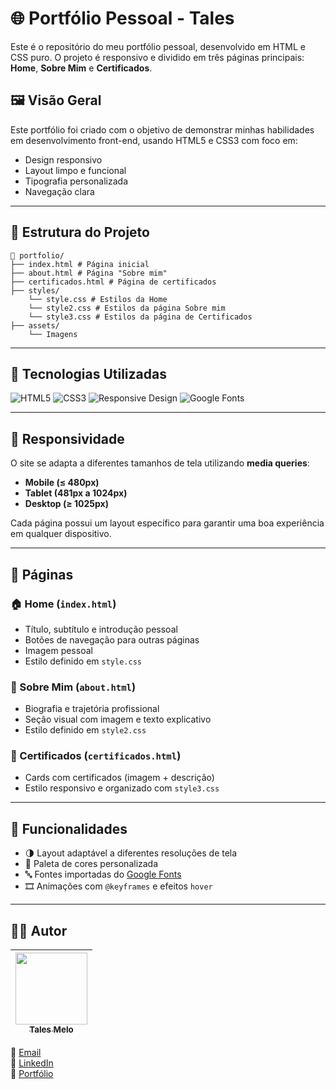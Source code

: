 # 🌐 Portfólio Pessoal - Tales

Este é o repositório do meu portfólio pessoal, desenvolvido em HTML e CSS puro. O projeto é responsivo e dividido em três páginas principais: **Home**, **Sobre Mim** e **Certificados**.

## 🖼️ Visão Geral

Este portfólio foi criado com o objetivo de demonstrar minhas habilidades em desenvolvimento front-end, usando HTML5 e CSS3 com foco em:

- Design responsivo
- Layout limpo e funcional
- Tipografia personalizada
- Navegação clara

---

## 📁 Estrutura do Projeto

```
📂 portfolio/
├── index.html # Página inicial
├── about.html # Página "Sobre mim"
├── certificados.html # Página de certificados
├── styles/
    └── style.css # Estilos da Home
    └── style2.css # Estilos da página Sobre mim
    └── style3.css # Estilos da página de Certificados
├── assets/
    └── Imagens
```

---

## 🚀 Tecnologias Utilizadas

![HTML5](https://img.shields.io/badge/HTML5-E34F26?style=for-the-badge&logo=html5&logoColor=white)
![CSS3](https://img.shields.io/badge/CSS3-1572B6?style=for-the-badge&logo=css3&logoColor=white)
![Responsive Design](https://img.shields.io/badge/Responsive%20Design-000000?style=for-the-badge&logo=responsive&logoColor=white)
![Google Fonts](https://img.shields.io/badge/Google%20Fonts-4285F4?style=for-the-badge&logo=googlefonts&logoColor=white)

---

## 📱 Responsividade

O site se adapta a diferentes tamanhos de tela utilizando **media queries**:

- **Mobile (≤ 480px)**
- **Tablet (481px a 1024px)**
- **Desktop (≥ 1025px)**

Cada página possui um layout específico para garantir uma boa experiência em qualquer dispositivo.

---

## 📃 Páginas

### 🏠 Home (`index.html`)
- Título, subtítulo e introdução pessoal
- Botões de navegação para outras páginas
- Imagem pessoal
- Estilo definido em `style.css`

### 👤 Sobre Mim (`about.html`)
- Biografia e trajetória profissional
- Seção visual com imagem e texto explicativo
- Estilo definido em `style2.css`

### 📜 Certificados (`certificados.html`)
- Cards com certificados (imagem + descrição)
- Estilo responsivo e organizado com `style3.css`

---

## 🧪 Funcionalidades

- 🌗 Layout adaptável a diferentes resoluções de tela
- 🎨 Paleta de cores personalizada
- 🔤 Fontes importadas do [Google Fonts](https://fonts.google.com/)
- 🎞️ Animações com `@keyframes` e efeitos `hover`

---

## 🙋‍♂️ Autor

| [<img loading="lazy" src="https://avatars.githubusercontent.com/u/138174661?s=400&u=9fbf41878fd2dbf4f55e69468f63fd548e4f724a&v=4" width="115"><br><sub>Tales Melo</sub>](https://github.com/TalesMelo7)
| :---: | 

📧 [Email](talesmelo.dev@gmail.com)  
🔗 [LinkedIn](https://www.linkedin.com/in/tales-melo-b39bab27b/)  
💼 [Portfólio](https://talesmelo7.github.io/portfolio/)


